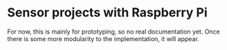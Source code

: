 # Sensor projects with Raspberry Pi

For now, this is mainly for prototyping, so no real documentation yet. Once there is some more modularity to the implementation, it will appear.
